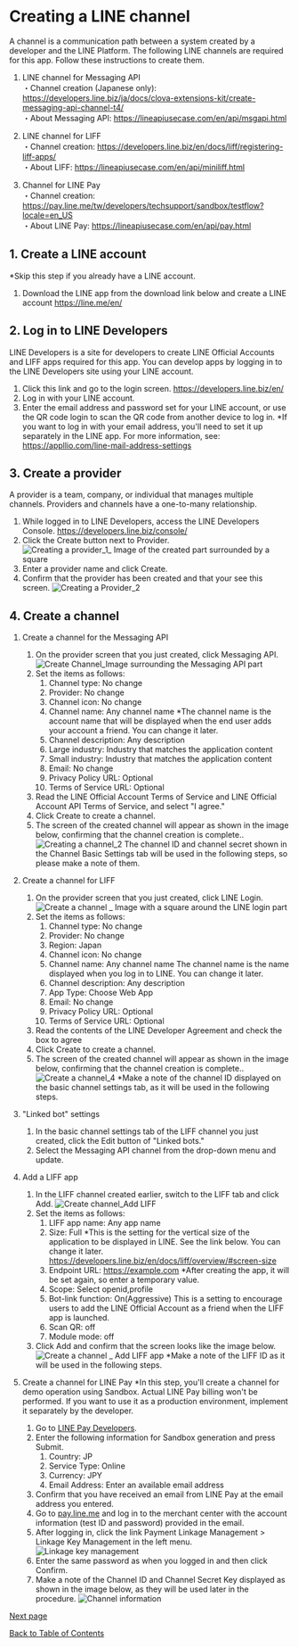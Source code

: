 # Creating a LINE channel

A channel is a communication path between a system created by a developer and the LINE Platform.
The following LINE channels are required for this app. Follow these instructions to create them.

1. LINE channel for Messaging API  
・Channel creation (Japanese only): https://developers.line.biz/ja/docs/clova-extensions-kit/create-messaging-api-channel-t4/  
・About Messaging API: https://lineapiusecase.com/en/api/msgapi.html  

1. LINE channel for LIFF  
・Channel creation: https://developers.line.biz/en/docs/liff/registering-liff-apps/  
・About LIFF: https://lineapiusecase.com/en/api/miniliff.html  

1. Channel for LINE Pay  
・Channel creation: https://pay.line.me/tw/developers/techsupport/sandbox/testflow?locale=en_US  
・About LINE Pay:  https://lineapiusecase.com/en/api/pay.html  

## 1. Create a LINE account

*Skip this step if you already have a LINE account.

1. Download the LINE app from the download link below and create a LINE account
   https://line.me/en/

## 2. Log in to LINE Developers

LINE Developers is a site for developers to create LINE Official Accounts and LIFF apps required for this app. You can develop apps by logging in to the LINE Developers site using your LINE account.

1. Click this link and go to the login screen.
   https://developers.line.biz/en/
1. Log in with your LINE account.
1. Enter the email address and password set for your LINE account, or use the QR code login to scan the QR code from another device to log in.
   *If you want to log in with your email address, you'll need to set it up separately in the LINE app. For more information, see:
   https://appllio.com/line-mail-address-settings

## 3. Create a provider

A provider is a team, company, or individual that manages multiple channels. Providers and channels have a one-to-many relationship.

1. While logged in to LINE Developers, access the LINE Developers Console.
   https://developers.line.biz/console/
2. Click the Create button next to Provider.  
   ![Creating a provider_1_ Image of the created part surrounded by a square](../images/en/line-provider-create-1-en.png)
3. Enter a provider name and click Create.
4. Confirm that the provider has been created and that your see this screen.
   ![Creating a Provider_2](../images/en/line-provider-create-2-en.png)

## 4. Create a channel

1. Create a channel for the Messaging API
   1. On the provider screen that you just created, click Messaging API.
      ![Create Channel_Image surrounding the Messaging API part](../images/en/line-channel-create-1-en.png)
   1. Set the items as follows:
      1. Channel type: No change
      1. Provider: No change
      1. Channel icon: No change
      1. Channel name: Any channel name
         *The channel name is the account name that will be displayed when the end user adds your account a friend. You can change it later.
      1. Channel description: Any description
      1. Large industry: Industry that matches the application content
      1. Small industry: Industry that matches the application content
      1. Email: No change
      1. Privacy Policy URL: Optional
      1. Terms of Service URL: Optional
   1. Read the LINE Official Account Terms of Service and LINE Official Account API Terms of Service, and select "I agree."
   1. Click Create to create a channel.
   1. The screen of the created channel will appear as shown in the image below, confirming that the channel creation is complete..  
      ![Creating a channel_2](../images/en/line-channel-create-2-en.png)
      The channel ID and channel secret shown in the Channel Basic Settings tab will be used in the following steps, so please make a note of them.
1. Create a channel for LIFF
   1. On the provider screen that you just created, click LINE Login.
      ![Create a channel _ Image with a square around the LINE login part](../images/en/line-channel-create-3-en.png)
   1. Set the items as follows:
      1. Channel type: No change
      1. Provider: No change
      1. Region: Japan
      1. Channel icon: No change
      1. Channel name: Any channel name
         The channel name is the name displayed when you log in to LINE. You can change it later.
      1. Channel description: Any description
      1. App Type: Choose Web App
      1. Email: No change
      1. Privacy Policy URL: Optional
      1. Terms of Service URL: Optional
   1. Read the contents of the LINE Developer Agreement and check the box to agree
   1. Click Create to create a channel.
   1. The screen of the created channel will appear as shown in the image below, confirming that the channel creation is complete..  
      ![Create a channel_4](../images/en/line-channel-create-4-en.png)
      *Make a note of the channel ID displayed on the basic channel settings tab, as it will be used in the following steps.
1. "Linked bot" settings
   1. In the basic channel settings tab of the LIFF channel you just created, click the Edit button of "Linked bots."
   1. Select the Messaging API channel from the drop-down menu and update.
1. Add a LIFF app
   1. In the LIFF channel created earlier, switch to the LIFF tab and click Add.
      ![Create channel_Add LIFF](../images/en/line-channel-create-add-liff-en.png)
   1. Set the items as follows:
      1. LIFF app name: Any app name
      1. Size: Full
         *This is the setting for the vertical size of the application to be displayed in LINE. See the link below. You can change it later.
         https://developers.line.biz/en/docs/liff/overview/#screen-size
      1. Endpoint URL: https://example.com
         *After creating the app, it will be set again, so enter a temporary value.
      1. Scope: Select openid,profile
      1. Bot-link function: On(Aggressive)
         This is a setting to encourage users to add the LINE Official Account as a friend when the LIFF app is launched.
      1. Scan QR: off
      1. Module mode: off
   1. Click Add and confirm that the screen looks like the image below.
      ![Create a channel _ Add LIFF app](../images/en/line-channel-create-add-liff-app-en.png)
      *Make a note of the LIFF ID as it will be used in the following steps.

1. Create a channel for LINE Pay
   *In this step, you'll create a channel for demo operation using Sandbox. Actual LINE Pay billing won't be performed. If you want to use it as a production environment, implement it separately by the developer.
   1. Go to [LINE Pay Developers](https://pay.line.me/tw/developers/techsupport/sandbox/creation?locale=ja_JP).
   1. Enter the following information for Sandbox generation and press Submit.
      1. Country: JP
      1. Service Type: Online
      1. Currency: JPY
      1. Email Address: Enter an available email address
   1. Confirm that you have received an email from LINE Pay at the email address you entered.
   1. Go to [pay.line.me](https://pay.line.me/portal/jp/auth/login) and log in to the merchant center with the account information (test ID and password) provided in the email.
   1. After logging in, click the link Payment Linkage Management > Linkage Key Management in the left menu.
   ![Linkage key management](../images/en/linepay-key-en.png)
   1. Enter the same password as when you logged in and then click Confirm.
   1. Make a note of the Channel ID and Channel Secret Key displayed as shown in the image below, as they will be used later in the procedure.
   ![Channel information](../images/en/linepay-channel-information-en.png)

[Next page](back-end-construction.md)

[Back to Table of Contents](README_en.md)
